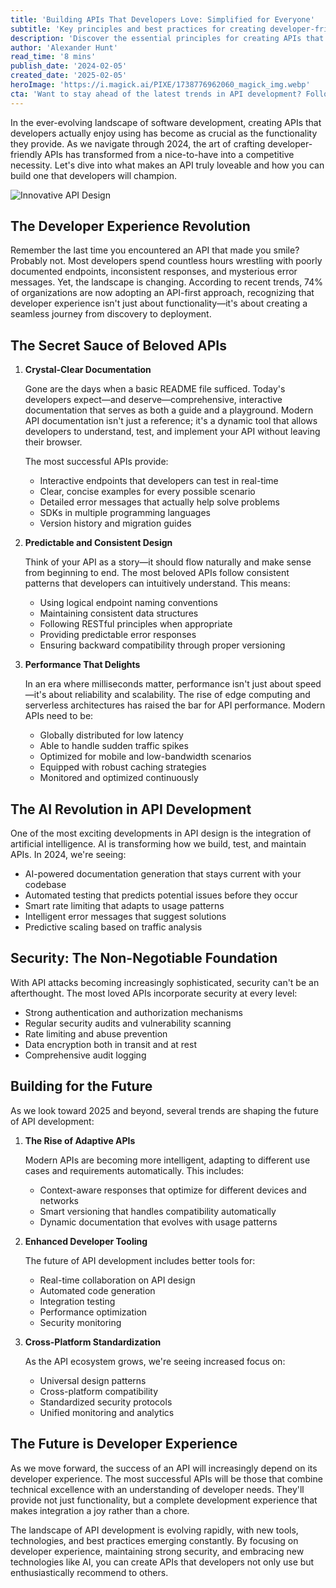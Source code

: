 ```yaml
---
title: 'Building APIs That Developers Love: Simplified for Everyone'
subtitle: 'Key principles and best practices for creating developer-friendly APIs in 2024'
description: 'Discover the essential principles for creating APIs that developers love. From crystal-clear documentation to AI-powered features, learn how to build APIs that combine technical excellence with outstanding developer experience. Explore the latest trends and best practices that are shaping the future of API development in 2024 and beyond.'
author: 'Alexander Hunt'
read_time: '8 mins'
publish_date: '2024-02-05'
created_date: '2025-02-05'
heroImage: 'https://i.magick.ai/PIXE/1738776962060_magick_img.webp'
cta: 'Want to stay ahead of the latest trends in API development? Follow us on LinkedIn for regular updates on best practices, industry insights, and innovative solutions that are shaping the future of software development.'
---
```


In the ever-evolving landscape of software development, creating APIs that developers actually enjoy using has become as crucial as the functionality they provide. As we navigate through 2024, the art of crafting developer-friendly APIs has transformed from a nice-to-have into a competitive necessity. Let's dive into what makes an API truly loveable and how you can build one that developers will champion.

![Innovative API Design](https://i.magick.ai/PIXE/1738776962064_magick_img.webp)

## The Developer Experience Revolution

Remember the last time you encountered an API that made you smile? Probably not. Most developers spend countless hours wrestling with poorly documented endpoints, inconsistent responses, and mysterious error messages. Yet, the landscape is changing. According to recent trends, 74% of organizations are now adopting an API-first approach, recognizing that developer experience isn't just about functionality—it's about creating a seamless journey from discovery to deployment.

## The Secret Sauce of Beloved APIs

1. **Crystal-Clear Documentation**

   Gone are the days when a basic README file sufficed. Today's developers expect—and deserve—comprehensive, interactive documentation that serves as both a guide and a playground. Modern API documentation isn't just a reference; it's a dynamic tool that allows developers to understand, test, and implement your API without leaving their browser.

   The most successful APIs provide:
   - Interactive endpoints that developers can test in real-time
   - Clear, concise examples for every possible scenario
   - Detailed error messages that actually help solve problems
   - SDKs in multiple programming languages
   - Version history and migration guides

2. **Predictable and Consistent Design**

   Think of your API as a story—it should flow naturally and make sense from beginning to end. The most beloved APIs follow consistent patterns that developers can intuitively understand. This means:

   - Using logical endpoint naming conventions
   - Maintaining consistent data structures
   - Following RESTful principles when appropriate
   - Providing predictable error responses
   - Ensuring backward compatibility through proper versioning

3. **Performance That Delights**

   In an era where milliseconds matter, performance isn't just about speed—it's about reliability and scalability. The rise of edge computing and serverless architectures has raised the bar for API performance. Modern APIs need to be:

   - Globally distributed for low latency
   - Able to handle sudden traffic spikes
   - Optimized for mobile and low-bandwidth scenarios
   - Equipped with robust caching strategies
   - Monitored and optimized continuously

## The AI Revolution in API Development

One of the most exciting developments in API design is the integration of artificial intelligence. AI is transforming how we build, test, and maintain APIs. In 2024, we're seeing:

- AI-powered documentation generation that stays current with your codebase
- Automated testing that predicts potential issues before they occur
- Smart rate limiting that adapts to usage patterns
- Intelligent error messages that suggest solutions
- Predictive scaling based on traffic analysis

## Security: The Non-Negotiable Foundation

With API attacks becoming increasingly sophisticated, security can't be an afterthought. The most loved APIs incorporate security at every level:

- Strong authentication and authorization mechanisms
- Regular security audits and vulnerability scanning
- Rate limiting and abuse prevention
- Data encryption both in transit and at rest
- Comprehensive audit logging

## Building for the Future

As we look toward 2025 and beyond, several trends are shaping the future of API development:

1. **The Rise of Adaptive APIs**

   Modern APIs are becoming more intelligent, adapting to different use cases and requirements automatically. This includes:
   - Context-aware responses that optimize for different devices and networks
   - Smart versioning that handles compatibility automatically
   - Dynamic documentation that evolves with usage patterns

2. **Enhanced Developer Tooling**

   The future of API development includes better tools for:
   - Real-time collaboration on API design
   - Automated code generation
   - Integration testing
   - Performance optimization
   - Security monitoring

3. **Cross-Platform Standardization**

   As the API ecosystem grows, we're seeing increased focus on:
   - Universal design patterns
   - Cross-platform compatibility
   - Standardized security protocols
   - Unified monitoring and analytics

## The Future is Developer Experience

As we move forward, the success of an API will increasingly depend on its developer experience. The most successful APIs will be those that combine technical excellence with an understanding of developer needs. They'll provide not just functionality, but a complete development experience that makes integration a joy rather than a chore.

The landscape of API development is evolving rapidly, with new tools, technologies, and best practices emerging constantly. By focusing on developer experience, maintaining strong security, and embracing new technologies like AI, you can create APIs that developers not only use but enthusiastically recommend to others.